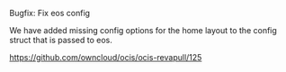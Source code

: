 Bugfix: Fix eos config

We have added missing config options for the home layout to the config struct that is passed to eos.

<https://github.com/owncloud/ocis/ocis-revapull/125>
